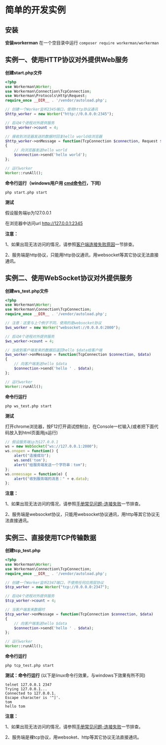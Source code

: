 # 简单的开发实例

## 安装

**安装workerman**
在一个空目录中运行
`composer require workerman/workerman`

## 实例一、使用HTTP协议对外提供Web服务
**创建start.php文件**
```php
<?php
use Workerman\Worker;
use Workerman\Connection\TcpConnection;
use Workerman\Protocols\Http\Request;
require_once __DIR__ . '/vendor/autoload.php';

// 创建一个Worker监听2345端口，使用http协议通讯
$http_worker = new Worker("http://0.0.0.0:2345");

// 启动4个进程对外提供服务
$http_worker->count = 4;

// 接收到浏览器发送的数据时回复hello world给浏览器
$http_worker->onMessage = function(TcpConnection $connection, Request $request)
{
    // 向浏览器发送hello world
    $connection->send('hello world');
};

// 运行worker
Worker::runAll();
```

**命令行运行（windows用户用 [cmd命令行](https://baike.baidu.com/item/%E5%91%BD%E4%BB%A4%E6%8F%90%E7%A4%BA%E7%AC%A6?fromtitle=CMD&fromid=1193011&type=syn)，下同）**
```shell
php start.php start

```

**测试**


假设服务端ip为127.0.0.1

在浏览器中访问url http://127.0.0.1:2345

 **注意：**

1、如果出现无法访问的情况，请参照[客户端连接失败原因](../faq/client-connect-fail.md)一节排查。

2、服务端是http协议，只能用http协议通讯，用websocket等其它协议无法直接通讯。


## 实例二、使用WebSocket协议对外提供服务
**创建ws_test.php文件**

```php
<?php
use Workerman\Worker;
use Workerman\Connection\TcpConnection;
require_once __DIR__ . '/vendor/autoload.php';

// 注意：这里与上个例子不同，使用的是websocket协议
$ws_worker = new Worker("websocket://0.0.0.0:2000");

// 启动4个进程对外提供服务
$ws_worker->count = 4;

// 当收到客户端发来的数据后返回hello $data给客户端
$ws_worker->onMessage = function(TcpConnection $connection, $data)
{
    // 向客户端发送hello $data
    $connection->send('hello ' . $data);
};

// 运行worker
Worker::runAll();
```

**命令行运行**
```shell
php ws_test.php start

```

**测试**

打开chrome浏览器，按F12打开调试控制台，在Console一栏输入(或者把下面代码放入到html页面用js运行)

```javascript
// 假设服务端ip为127.0.0.1
ws = new WebSocket("ws://127.0.0.1:2000");
ws.onopen = function() {
    alert("连接成功");
    ws.send('tom');
    alert("给服务端发送一个字符串：tom");
};
ws.onmessage = function(e) {
    alert("收到服务端的消息：" + e.data);
};
```

  **注意：**

1、如果出现无法访问的情况，请参照[手册常见问题-连接失败](../faq/client-connect-fail.md)一节排查。

2、服务端是websocket协议，只能用websocket协议通讯，用http等其它协议无法直接通讯。 

## 实例三、直接使用TCP传输数据
**创建tcp_test.php**

```php
<?php
use Workerman\Worker;
use Workerman\Connection\TcpConnection;
require_once __DIR__ . '/vendor/autoload.php';

// 创建一个Worker监听2347端口，不使用任何应用层协议
$tcp_worker = new Worker("tcp://0.0.0.0:2347");

// 启动4个进程对外提供服务
$tcp_worker->count = 4;

// 当客户端发来数据时
$tcp_worker->onMessage = function(TcpConnection $connection, $data)
{
    // 向客户端发送hello $data
    $connection->send('hello ' . $data);
};

// 运行worker
Worker::runAll();
```

**命令行运行**

```shell
php tcp_test.php start

```

**测试：命令行运行**
(以下是linux命令行效果，与windows下效果有所不同)
```shell
telnet 127.0.0.1 2347
Trying 127.0.0.1...
Connected to 127.0.0.1.
Escape character is '^]'.
tom
hello tom
```

**注意：**

1、如果出现无法访问的情况，请参照[手册常见问题-连接失败](../faq/client-connect-fail.md)一节排查。

2、服务端是裸tcp协议，用websoket、http等其它协议无法直接通讯。

